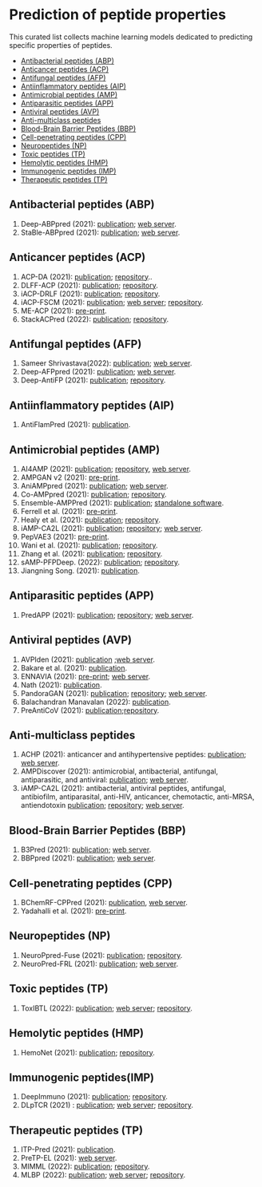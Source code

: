 # Prediction of peptide properties

This curated list collects machine learning models dedicated to predicting specific properties of peptides.

- [Antibacterial peptides (ABP)](#antibacterial-peptides-abp)
- [Anticancer peptides (ACP)](#anticancer-peptides-acp)
- [Antifungal peptides (AFP)](#antifungal-peptides-afp)
- [Antiinflammatory peptides (AIP)](#antiinflammatory-peptides-aip)
- [Antimicrobial peptides (AMP)](#antimicrobial-peptides-amp)
- [Antiparasitic peptides (APP)](#antiparasitic-peptides-app)
- [Antiviral peptides (AVP)](#antiviral-peptides-avp)
- [Anti-multiclass peptides](#anti-multiclass-peptides)
- [Blood-Brain Barrier Peptides (BBP)](#blood-brain-barrier-peptides-bbp)
- [Cell-penetrating peptides (CPP)](#cell-penetrating-peptides-cpp)
- [Neuropeptides (NP)](#neuropeptides-np)
- [Toxic peptides (TP)](#toxic-peptides-tp)
- [Hemolytic peptides (HMP)](#hemolytic-peptides-hmp)
- [Immunogenic peptides (IMP)](#immunogenic-peptides-abp)
- [Therapeutic peptides (TP)](#therapeutic-peptides-abp)

## Antibacterial peptides (ABP)

1. Deep-ABPpred (2021): [publication](https://doi.org/10.1093/bib/bbab065); [web server](https://abppred.anvil.app/).
1. StaBle-ABPpred (2021): [publication](https://doi.org/10.1093/bib/bbab439); [web server](https://stable-abppred.anvil.app).

## Anticancer peptides (ACP)

1. ACP-DA (2021): [publication](https://doi.org/10.3389/fgene.2021.698477); [repository](https://github.com/chenxgscuec/ACPDA)..
1. DLFF-ACP (2021): [publication](https://doi.org/10.7717/peerj.11906); [repository](https://github.com/wame-ng/DLFF-ACP).
1. iACP-DRLF (2021): [publication](https://doi.org/10.1093/bib/bbab008); [repository](https://github.com/zhibinlv/iACP-DRLF).
1. iACP-FSCM (2021): [publication](https://doi.org/10.1038/s41598-021-82513-9); [web server](http://camt.pythonanywhere.com/iACP-FSCM); [repository](https://github.com/Shoombuatong/Dataset-Code/tree/master/iACP-FSCM).
1. ME-ACP (2021): [pre-print](https://doi.org/10.1101/2021.11.22.469543).
1. StackACPred (2022): [publication](https://doi.org/10.1016/j.chemolab.2021.104458); [repository](https://github.com/Muhammad-Arif-NUST/StackACPred-).


## Antifungal peptides (AFP)

1. Sameer Shrivastava(2022): [publication](https://doi.org/10.1093/bib/bbac008); [web server](https://tcn-afppred.anvil.app/).
1. Deep-AFPpred (2021): [publication](https://doi.org/10.1093/bib/bbab422); [web server](https://afppred.anvil.app/).
1. Deep-AntiFP (2021): [publication](https://doi.org/10.1016/j.chemolab.2020.104214); [repository](https://github.com/shahidawkum/Deep-AntiFP).


## Antiinflammatory peptides (AIP)

1. AntiFlamPred (2021): [publication](https://doi.org/10.32604/cmc.2021.017297).



## Antimicrobial peptides (AMP)


1. AI4AMP (2021): [publication](https://doi.org/10.1128/mSystems.00299-21); [repository](https://github.com/LinTzuTang/AI4AMP_predictor), [web server](http://symbiosis.iis.sinica.edu.tw/PC_6/).
1. AMPGAN v2 (2021): [pre-print](https://doi.org/10.1101/2020.11.18.388843).
1. AniAMPpred (2021): [publication](https://doi.org/10.1093/bib/bbab242); [web server](https://aniamppred.anvil.app/).
1. Co-AMPpred (2021): [publication](https://doi.org/10.1186/s12859-021-04305-2); [repository](https://github.com/onkarS23/CoAMPpred).
1. Ensemble-AMPPred (2021): [publication](https://doi.org/10.3390/genes12020137); [standalone software](http://ncrna-pred.com/Hybrid_AMPPred.htm).
1. Ferrell et al. (2021): [pre-print](https://doi.org/10.1101/2020.10.02.324087).
1. Healy et al. (2021): [publication](https://doi.org/10.1007/978-3-030-86258-9_2); [repository](https://github.com/gmit-amp-res).
1. iAMP-CA2L (2021): [publication](https://doi.org/10.1093/bib/bbab209); [repository](https://github.com/liujin66/iAMP-CA2L); [web server](http://www.jci-bioinfo.cn/iAMP-CA2L).
1. PepVAE3 (2021): [pre-print](https://doi.org/10.1101/2021.04.07.438720).
1. Wani et al. (2021): [publication](https://doi.org/10.1007/s11517-021-02443-6); [repository](https://static-content.springer.com/esm/art%3A10.1007%2Fs11517-021-02443-6/MediaObjects/11517_2021_2443_MOESM1_ESM.docx).
1. Zhang et al. (2021): [publication](https://doi.org/10.1093/bib/bbab200); [repository](https://github.com/BioSequenceAnalysis/Bert-Protein).
1. sAMP-PFPDeep. (2022): [publication](https://doi.org/10.1093/bib/bbab487); [repository](https://github.com/WaqarHusain/sAMP-PFPDeep).
1. Jiangning Song. (2021): [publication](https://doi.org/10.1093/bib/bbab083).

## Antiparasitic peptides (APP)

1. PredAPP (2021): [publication](https://doi.org/10.1007/s12539-021-00484-x); [repository](https://github.com/xialab-ahu/PredAPP); [web server](http://predapp.xialab.info/).

## Antiviral peptides (AVP)


1. AVPIden (2021): [publication](https://doi.org/10.1093/bib/bbab263) ;[web server](https://awi.cuhk.edu.cn/AVPIden/).
1. Bakare et al. (2021): [publication](https://doi.org/10.1038/s41598-021-00223-8).
1. ENNAVIA (2021): [pre-print](https://doi.org/10.1101/2021.03.25.436982); [web server](https://research.timmons.eu/ennavia).
1. Nath (2021): [publication](https://doi.org/10.1016/j.compbiolchem.2021.107588).
1. PandoraGAN (2021): [publication](https://doi.org/10.1101/2021.02.15.431193); [repository](https://gitlab.com/shraddha.surana/antiviral-peptide-predictions-using-gan); [web server](https://pandora-gan.herokuapp.com/).
1. Balachandran Manavalan (2022): [publication](https://doi.org/10.1093/bib/bbab412).
1. PreAntiCoV (2021): [publication](https://doi.org/10.1093/bib/bbaa423);[repository](https://github.com/poncey/PreAntiCoV).

## Anti-multiclass peptides

1. ACHP (2021): anticancer and antihypertensive peptides: [publication](https://doi.org/10.1007/s10989-021-10222-y); [web server](http://118.178.58.31:9801/).
1. AMPDiscover (2021): antimicrobial, antibacterial, antifungal, antiparasitic, and antiviral: [publication](https://doi.org/10.1021/acs.jcim.1c00251); [web server](https://biocom-ampdiscover.cicese.mx/).
1. iAMP-CA2L (2021): antibacterial, antiviral peptides, antifungal, antibiofilm, antiparasital, anti-HIV, anticancer, chemotactic, anti-MRSA, antiendotoxin [publication](https://doi.org/10.1093/bib/bbab209); [repository](https://github.com/liujin66/iAMP-CA2L); [web server](http://www.jci-bioinfo.cn/).

## Blood-Brain Barrier Peptides (BBP)

1. B3Pred (2021): [publication](https://doi.org/10.3390/pharmaceutics13081237); [web server](https://webs.iiitd.edu.in/raghava/b3pred/).
1. BBPpred (2021): [publication](https://doi.org/10.1021/acs.jcim.0c01115); [web server](http://BBPpred.xialab.info).

## Cell-penetrating peptides (CPP)

1. BChemRF-CPPred (2021): [publication](https://doi.org/10.1038/s41598-021-87134-w), [web server](http://comptools.linc.ufpa.br/BChemRF-CPPred).
1. Yadahalli et al. (2021): [pre-print](https://doi.org/10.1101/2020.10.15.341149). 

## Neuropeptides (NP)

1. NeuroPpred-Fuse (2021): [publication](https://doi.org/10.1093/bib/bbab310); [repository](https://github.com/mingmingjiang1/NeuroPpred-Fuse).
1. NeuroPred-FRL (2021): [publication](https://doi.org/10.1093/bib/bbab167); [web server](http://kurata14.bio.kyutech.ac.jp/NeuroPred-FRL/prediction.php).


## Toxic peptides (TP)

1. ToxIBTL (2022): [publication](https://doi.org/10.1093/bioinformatics/btac006); [web server](http://server.wei-group.net/ToxIBTL); [repository](https://github.com/WLYLab/ToxIBTL).


## Hemolytic peptides (HMP)
1.  HemoNet (2021): [publication](https://doi.org/10.1142/S0219720021500219); [repository](https://github.com/adibayaseen/HemoNet.git).

## Immunogenic peptides(IMP)
1.  DeepImmuno (2021): [publication](https://doi.org/10.1093/bib/bbab160); [repository](https://github.com/frankligy/DeepImmuno).
1.  DLpTCR (2021) : [publication](https://doi.org/10.1093/bib/bbab335); [web server](http://jianglab.org.cn/DLpTCR/); [repository](https://github.com/jiangBiolab/DLpTCR).

## Therapeutic peptides (TP)
1. ITP-Pred (2021): [publication](https://doi.org/10.1093/bib/bbaa367).
1. PreTP-EL (2021): [web server](http://bliulab.net/PreTP-EL). 
1.  MIMML (2022): [publication](https://doi.org/10.1093/bib/bbab499); [repository](https://github.com/TearsWaiting/MIMML).
1.  MLBP (2022): [publication](https://doi.org/10.1093/bib/bbab414); [web server](http://bioinfo.ahu.edu.cn/MLBP/); [repository](https://github.com/xialab-ahu/MLBP).
